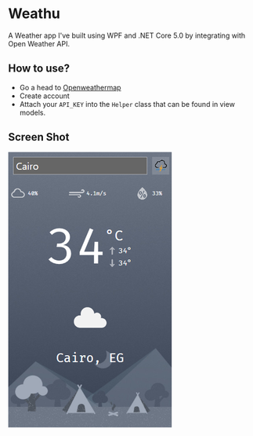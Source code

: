 # Weathu
A Weather app I've built using WPF and .NET Core 5.0 by integrating with Open Weather API.

## How to use?
- Go a head to [Openweathermap](https://openweathermap.org/) 
- Create account
- Attach your `API_KEY` into the `Helper` class that can be found in view models.


## Screen Shot
![weathu app screenshot](screenshot.png)
